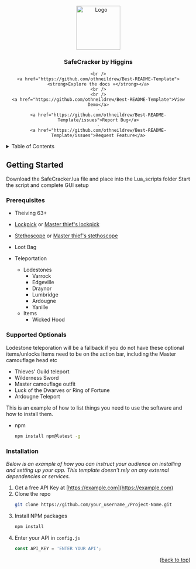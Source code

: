 <br />
<div align="center">
  <a href="https://github.com/othneildrew/Best-README-Template">
    <img src="https://media.discordapp.net/attachments/1114353556275871754/1198651901886075050/safe.png?ex=65bfae93&is=65ad3993&hm=782ac0282a719cca740a2dd3cc26def75880cd09309c9a04fc2f4b8f35dada80&=&format=webp&quality=lossless" alt="Logo" width="120" height="120">
  </a>
  <h3 align="center">SafeCracker by Higgins</h3>

  <p align="center">
    
    <br />
    <a href="https://github.com/othneildrew/Best-README-Template"><strong>Explore the docs »</strong></a>
    <br />
    <br />
    <a href="https://github.com/othneildrew/Best-README-Template">View Demo</a>
    ·
    <a href="https://github.com/othneildrew/Best-README-Template/issues">Report Bug</a>
    ·
    <a href="https://github.com/othneildrew/Best-README-Template/issues">Request Feature</a>
  </p>
</div>


<!-- TABLE OF CONTENTS -->
<details>
  <summary>Table of Contents</summary>
  <ol>
    <li>
      <a href="#about-the-project">About The Project</a>
      <ul>
        <li><a href="#built-with">Built With</a></li>
      </ul>
    </li>
    <li>
      <a href="#getting-started">Getting Started</a>
      <ul>
        <li><a href="#prerequisites">Prerequisites</a></li>
        <li><a href="#installation">Installation</a></li>
      </ul>
    </li>
    <li><a href="#usage">Usage</a></li>
    <li><a href="#roadmap">Roadmap</a></li>
    <li><a href="#contributing">Contributing</a></li>
    <li><a href="#license">License</a></li>
    <li><a href="#contact">Contact</a></li>
    <li><a href="#acknowledgments">Acknowledgments</a></li>
  </ol>
</details>

## Getting Started

Download the SafeCracker.lua file and place into the Lua_scripts folder
Start the script and complete GUI setup

### Prerequisites

- Theiving 63+
- <a href="https://dereferer.me/?https://runescape.wiki/w/Lockpick">Lockpick</a> or <a href="https://dereferer.me/?https://runescape.wiki/w/Master_thief%27s_Lockpick">Master thief's lockpick</a>
- <a href="https://dereferer.me/?https://runescape.wiki/w/Stethoscope">Stethoscope</a> or <a href="https://dereferer.me/?https://runescape.wiki/w/Master_thief%27s_stethoscope">Master thief's stethoscope</a>
- Loot Bag

- Teleportation
  - Lodestones
    - Varrock
    - Edgeville
    - Draynor
    - Lumbridge
    - Ardougne
    - Yanille
  - Items
    - Wicked Hood

### Supported Optionals

Lodestone teleporation will be a fallback if you do not have these optional items/unlocks
Items need to be on the action bar, including the Master camouflage head etc

- Thieves' Guild teleport
- Wilderness Sword
- Master camouflage outfit
- Luck of the Dwarves or Ring of Fortune
- Ardougne Teleport

This is an example of how to list things you need to use the software and how to install them.
* npm
  ```sh
  npm install npm@latest -g
  ```

### Installation

_Below is an example of how you can instruct your audience on installing and setting up your app. This template doesn't rely on any external dependencies or services._

1. Get a free API Key at [https://example.com](https://example.com)
2. Clone the repo
   ```sh
   git clone https://github.com/your_username_/Project-Name.git
   ```
3. Install NPM packages
   ```sh
   npm install
   ```
4. Enter your API in `config.js`
   ```js
   const API_KEY = 'ENTER YOUR API';
   ```

<p align="right">(<a href="#readme-top">back to top</a>)</p>